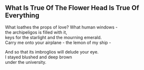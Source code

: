 What Is True Of The Flower Head Is True Of Everything
-----------------------------------------------------
What loathes the props of love? What human windows -  
the archipeligos is filled with it,  
keys for the starlight and the mourning emerald.  
Carry me onto your airplane - the lemon of my ship -  
  
And so that its imbroglios will delude your eye.  
I stayed blushed and deep brown  
under the university.  
